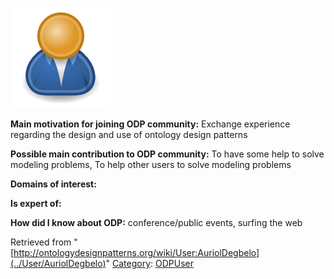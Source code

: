 [![Image:ODPUser.png](../images/a/a6/ODPUser.png)](../Image/ODPUser.png "Image:ODPUser.png")




  





__Main motivation for joining ODP community:__ Exchange experience regarding the design and use of ontology design patterns


__Possible main contribution to ODP community:__ To have some help to solve modeling problems, To help other users to solve modeling problems


__Domains of interest:__


  



__Is expert of:__


  

__How did I know about ODP:__ conference/public events, surfing the web






Retrieved from "[http://ontologydesignpatterns.org/wiki/User:AuriolDegbelo](../User/AuriolDegbelo)"
 [Category](http://ontologydesignpatterns.org/wiki/Special:Categories "Special:Categories"): [ODPUser](../Category/ODPUser "Category:ODPUser")